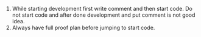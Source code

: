 1. While starting development first write comment and then start code. Do not start code and after done development and put comment is not good idea.
2. Always have full proof plan before jumping to start code.
